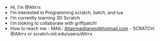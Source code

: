 -  Hi, I’m @Altrrx
-  I’m interested in Programming scratch, batch, and lua
-  I’m currently learning 3D Scratch
-  I’m looking to collaborate with griffpatch!
-  How to reach me  - MAIL: Altairmaglianesi@hotmail.com - SCRATCH: @Altrrx or scratch.mit.edu/users/Altrrx

<!---
Altrrx/Altrrx is a ✨ special ✨ repository because its `README.md` (this file) appears on your GitHub profile.
You can click the Preview link to take a look at your changes.
--->

